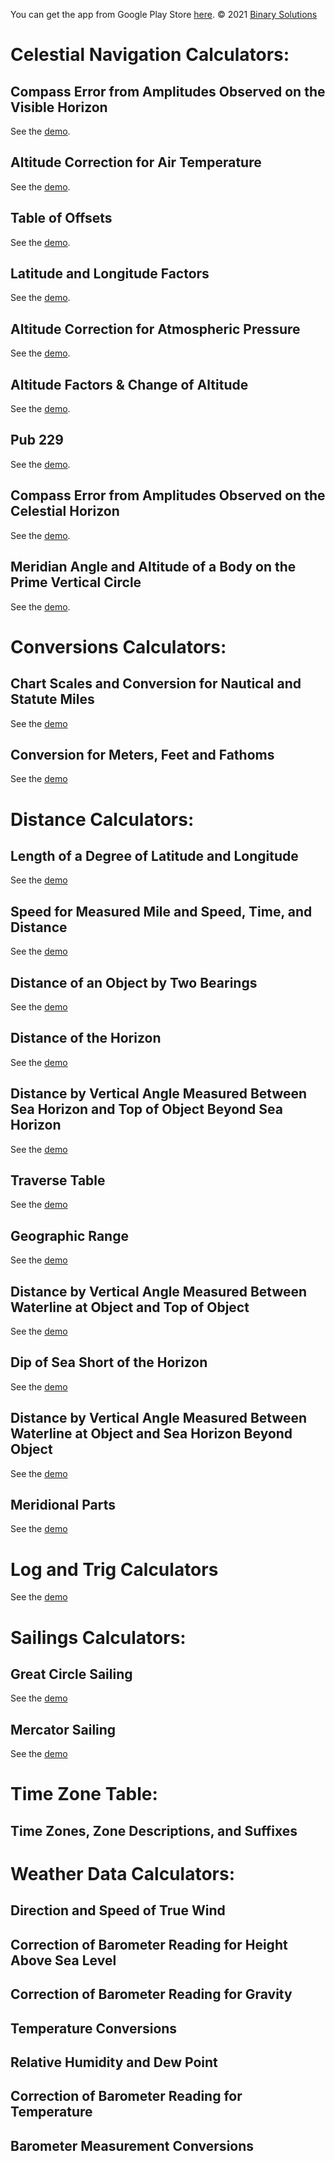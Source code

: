 You can get the app from Google Play Store [here](https://play.google.com/store/apps/details?id=biz.binarysolutions.nauticalcalculator).
© 2021 [Binary Solutions](https://binarysolutions.biz)

# Celestial Navigation Calculators:
## Compass Error from Amplitudes Observed on the Visible Horizon
See the [demo](https://youtu.be/PMZssUIdAo0).
## Altitude Correction for Air Temperature
See the [demo](https://youtu.be/ml2P9zK-erM).
## Table of Offsets
See the [demo](https://youtu.be/70rP2fLq6pU).
## Latitude and Longitude Factors
See the [demo](https://youtu.be/LVnJW8kWRIM).
## Altitude Correction for Atmospheric Pressure
See the [demo](https://youtu.be/jv9dnMhAt5M).
## Altitude Factors & Change of Altitude
See the [demo](https://youtu.be/pD89pjG_exU).
## Pub 229
See the [demo](https://youtu.be/f_2US3Euaqw).
## Compass Error from Amplitudes Observed on the Celestial Horizon
See the [demo](https://youtu.be/nQK5EO_-WNM).
## Meridian Angle and Altitude of a Body on the Prime Vertical Circle
See the [demo](https://youtu.be/sHw8l_G_QW4).

# Conversions Calculators:
## Chart Scales and Conversion for Nautical and Statute Miles
See the [demo](https://youtu.be/yvSyR5pGACs)
## Conversion for Meters, Feet and Fathoms
See the [demo](https://youtu.be/lWDqrGilrs0)

# Distance Calculators:
## Length of a Degree of Latitude and Longitude
See the [demo](https://youtu.be/0k5n5iGnDiE)
## Speed for Measured Mile and Speed, Time, and Distance
See the [demo](https://youtu.be/Z0PBm6Me9Js)
## Distance of an Object by Two Bearings
See the [demo](https://youtu.be/fD5vAbAxNpU)
## Distance of the Horizon
See the [demo](https://youtu.be/A-7sw1veMqU)
## Distance by Vertical Angle Measured Between Sea Horizon and Top of Object Beyond Sea Horizon
See the [demo](https://youtu.be/Qt39PQWR2rs)
## Traverse Table
See the [demo](https://youtu.be/NhvFU_44el0)
## Geographic Range
See the [demo](https://youtu.be/E6BJIsth3JM)
## Distance by Vertical Angle Measured Between Waterline at Object and Top of Object
See the [demo](https://youtu.be/CN0XLSnrIu8)
## Dip of Sea Short of the Horizon
See the [demo](https://youtu.be/tJ-E9PD3lU4)
## Distance by Vertical Angle Measured Between Waterline at Object and Sea Horizon Beyond Object
See the [demo](https://youtu.be/GuVrzK4av3c)
## Meridional Parts
See the [demo](https://youtu.be/VlQwn6n5Gjc)

# Log and Trig Calculators
See the [demo](https://youtu.be/xDOYYTP6dqc)

# Sailings Calculators:
## Great Circle Sailing
See the [demo](https://youtu.be/L4_uaKiajoI)
## Mercator Sailing
See the [demo]()

#
# Time Zone Table:
## Time Zones, Zone Descriptions, and Suffixes

#
# Weather Data Calculators:
## Direction and Speed of True Wind
## Correction of Barometer Reading for Height Above Sea Level
## Correction of Barometer Reading for Gravity
## Temperature Conversions
## Relative Humidity and Dew Point
## Correction of Barometer Reading for Temperature
## Barometer Measurement Conversions
